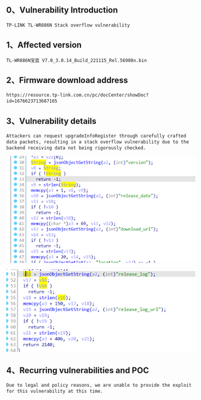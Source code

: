 ## 0、Vulnerability Introduction

```
TP-LINK TL-WR886N Stack overflow vulnerability
```

## 1、Affected version

```
TL-WR886N宝蓝 V7.0_3.0.14_Build_221115_Rel.56908n.bin
```

## 2、Firmware download address

```
https://resource.tp-link.com.cn/pc/docCenter/showDoc?id=1676623713687165
```

## 3、Vulnerability details

```
Attackers can request upgradeInfoRegister through carefully crafted data packets, resulting in a stack overflow vulnerability due to the backend receiving data not being rigorously checked.
```

![image-20231021212101234](upload\image-20231021212101234.png)

![image-20231021212123753](upload\image-20231021212123753.png)

## 4、Recurring vulnerabilities and POC

```
Due to legal and policy reasons, we are unable to provide the exploit for this vulnerability at this time.
```